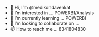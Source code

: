- 👋 Hi, I’m @medikondavenkat
- 👀 I’m interested in ... POWERBI/Analysis
- 🌱 I’m currently learning ... POWERBI
- 💞️ I’m looking to collaborate on ...
- 📫 How to reach me ... 8341804830

<!---
medikondavenkat/medikondavenkat is a ✨ special ✨ repository because its `README.md` (this file) appears on your GitHub profile.
You can click the Preview link to take a look at your changes.
--->
